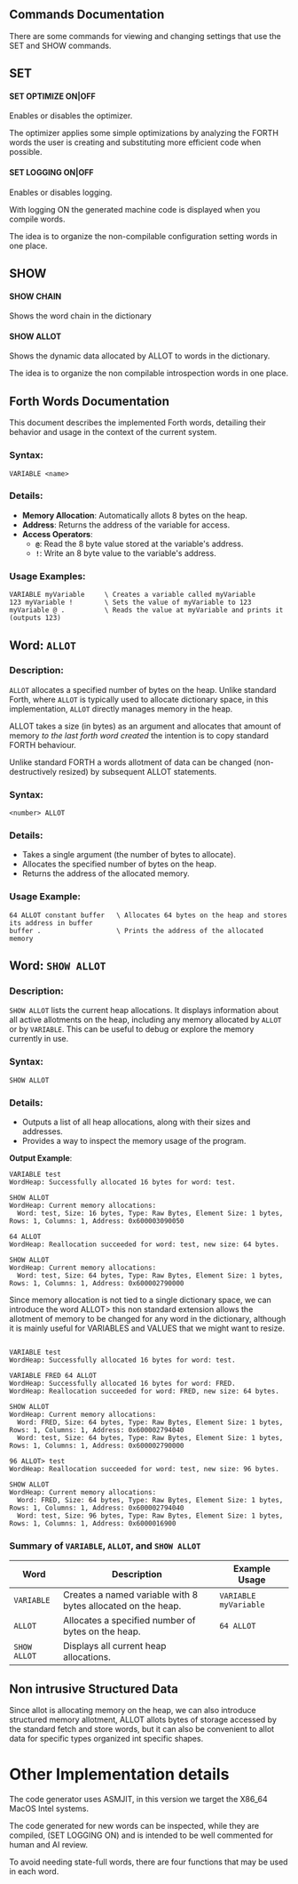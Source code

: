 
## Commands Documentation

There are some commands for viewing and changing settings that use
the SET and SHOW commands.

## SET

#### SET OPTIMIZE ON|OFF 

Enables or disables the optimizer.

The optimizer applies some simple optimizations by analyzing 
the FORTH words the user is creating and substituting more efficient 
code when possible.

#### SET LOGGING ON|OFF 

Enables or disables logging.

With logging ON the generated machine code is displayed when you 
compile words.

The idea is to organize the non-compilable configuration setting words in one place.

## SHOW

#### SHOW CHAIN 

Shows the word chain in the dictionary

#### SHOW ALLOT

Shows the dynamic data allocated by ALLOT to words in the dictionary.

The idea is to organize the non compilable introspection words in one place.


## Forth Words Documentation

This document describes the implemented Forth words, detailing their behavior and usage in the context of the current system.

### **Syntax:**
``` forth
VARIABLE <name>
```
### **Details:**
- **Memory Allocation**: Automatically allots 8 bytes on the heap.
- **Address**: Returns the address of the variable for access.
- **Access Operators**:
    - **`@`**: Read the 8 byte value stored at the variable's address.
    - **`!`**: Write an 8 byte value to the variable's address.

### **Usage Examples:**
``` forth
VARIABLE myVariable     \ Creates a variable called myVariable
123 myVariable !        \ Sets the value of myVariable to 123
myVariable @ .          \ Reads the value at myVariable and prints it (outputs 123)
```
## **Word: `ALLOT`**
### **Description:**
`ALLOT` allocates a specified number of bytes on the heap. 
Unlike standard Forth, where `ALLOT` is typically used to allocate dictionary space, in this implementation, 
`ALLOT` directly manages memory in the heap. 

ALLOT takes a size (in bytes) as an argument and allocates that amount of memory _to the last forth word created_ 
the intention is to copy standard FORTH behaviour.

Unlike standard FORTH a words allotment of data can be changed (non-destructively resized) by subsequent ALLOT statements.

### **Syntax:**
``` forth
<number> ALLOT
```
### **Details:**
- Takes a single argument (the number of bytes to allocate).
- Allocates the specified number of bytes on the heap.
- Returns the address of the allocated memory.

### **Usage Example:**
``` forth
64 ALLOT constant buffer   \ Allocates 64 bytes on the heap and stores its address in buffer
buffer .                   \ Prints the address of the allocated memory
```
## **Word: `SHOW ALLOT`**
### **Description:**
`SHOW ALLOT` lists the current heap allocations. It displays information about all active allotments on the heap, including any memory allocated by `ALLOT` or by `VARIABLE`. This can be useful to debug or explore the memory currently in use.
### **Syntax:**
``` forth
SHOW ALLOT
```
### **Details:**
- Outputs a list of all heap allocations, along with their sizes and addresses.
- Provides a way to inspect the memory usage of the program.

**Output Example**:
``` 
VARIABLE test
WordHeap: Successfully allocated 16 bytes for word: test.

SHOW ALLOT
WordHeap: Current memory allocations:
  Word: test, Size: 16 bytes, Type: Raw Bytes, Element Size: 1 bytes, Rows: 1, Columns: 1, Address: 0x600003090050

64 ALLOT
WordHeap: Reallocation succeeded for word: test, new size: 64 bytes.

SHOW ALLOT
WordHeap: Current memory allocations:
  Word: test, Size: 64 bytes, Type: Raw Bytes, Element Size: 1 bytes, Rows: 1, Columns: 1, Address: 0x600002790000
```

Since memory allocation is not tied to a single dictionary space, we can introduce the word ALLOT> this non standard extension 
allows the allotment of memory to be changed for any word in the dictionary, although it is mainly useful for VARIABLES 
and VALUES that we might want to resize.

```forth

VARIABLE test
WordHeap: Successfully allocated 16 bytes for word: test.

VARIABLE FRED 64 ALLOT
WordHeap: Successfully allocated 16 bytes for word: FRED.
WordHeap: Reallocation succeeded for word: FRED, new size: 64 bytes.

SHOW ALLOT
WordHeap: Current memory allocations:
  Word: FRED, Size: 64 bytes, Type: Raw Bytes, Element Size: 1 bytes, Rows: 1, Columns: 1, Address: 0x600002794040
  Word: test, Size: 64 bytes, Type: Raw Bytes, Element Size: 1 bytes, Rows: 1, Columns: 1, Address: 0x600002790000
 
96 ALLOT> test
WordHeap: Reallocation succeeded for word: test, new size: 96 bytes.

SHOW ALLOT
WordHeap: Current memory allocations:
  Word: FRED, Size: 64 bytes, Type: Raw Bytes, Element Size: 1 bytes, Rows: 1, Columns: 1, Address: 0x600002794040
  Word: test, Size: 96 bytes, Type: Raw Bytes, Element Size: 1 bytes, Rows: 1, Columns: 1, Address: 0x6000016900
```

### Summary of `VARIABLE`, `ALLOT`, and `SHOW ALLOT`

| Word | Description | Example Usage |
| --- | --- | --- |
| `VARIABLE` | Creates a named variable with 8 bytes allocated on the heap. | `VARIABLE myVariable` |
| `ALLOT` | Allocates a specified number of bytes on the heap. | `64 ALLOT` |
| `SHOW ALLOT` | Displays all current heap allocations. |


## Non intrusive Structured Data 

Since allot is allocating memory on the heap, we can also introduce structured memory allotment, ALLOT allots bytes of
storage accessed by the standard fetch and store words, but it can also be convenient to allot data for specific types organized
int specific shapes.



# Other Implementation details

The code generator uses ASMJIT, in this version we target the X86_64 MacOS Intel systems.

The code generated for new words can be inspected, while they are compiled, (SET LOGGING ON) and is intended to be well commented for human and AI review.

To avoid needing state-full words, there are four functions that may be used in each word.










